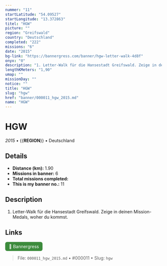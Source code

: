 ```yaml
---
nummer: "11"
startLatitude: "54.09527"
startLongitude: "13.372863"
titel: "HGW"
picture: ""
region: "Greifswald"
country: "Deutschland"
completed: "222"
missions: "6"
date: "2015"
bg-link: "https://bannergress.com/banner/hgw-letter-walk-4d8f"
onyx: "0"
description: "1. Letter-Walk für die Hansestadt Greifswald. Zeige in deinen Mission-Medals, woher du kommst."
lengthKMeters: "1,90"
umap: ""
missionDay: ""
notice: ""
title: "HGW"
slug: "hgw"
href: "banner/000011_hgw_2015.md"
name: "HGW"
---
```

# HGW

*2015* • {{__REGION__}} • Deutschland





## Details
- **Distance (km):** 1.90
- **Missions in banner:** 6
- **Total missions completed:** 
- **This is my banner no.:** 11



## Description
1. Letter-Walk für die Hansestadt Greifswald. Zeige in deinen Mission-Medals, woher du kommst.



## Links
<a href="https://bannergress.com/banner/hgw-letter-walk-4d8f" target="_blank" style="display:inline-block;margin-right:8px;padding:6px 12px;background:#3c8b3c;color:#fff;text-decoration:none;border-radius:6px;">🔗 Bannergress</a>



> File: `000011_hgw_2015.md` • #000011 • Slug: `hgw`
